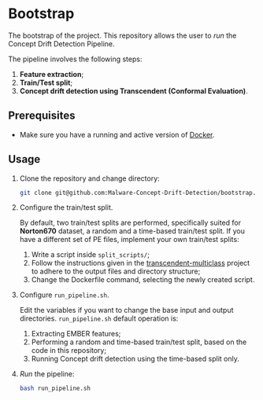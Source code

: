# Bootstrap

The bootstrap of the project.
This repository allows the user to *run* the Concept Drift Detection Pipeline.

The pipeline involves the following steps:

1. **Feature extraction**;
2. **Train/Test split**;
3. **Concept drift detection using Transcendent (Conformal Evaluation)**.

## Prerequisites
- Make sure you have a running and active version of [Docker](https://docs.docker.com/engine/install/).

## Usage
1. Clone the repository and change directory:

    ```bash
    git clone git@github.com:Malware-Concept-Drift-Detection/bootstrap.git && cd bootstrap
    ```
2. Configure the train/test split.
   
    By default, two train/test splits are performed, specifically suited for **Norton670** dataset, a random and a time-based train/test split.
    If you have a different set of PE files, implement your own train/test splits:
     1. Write a script inside `split_scripts/`;
     2. Follow the instructions given in the [transcendent-multiclass](https://github.com/Malware-Concept-Drift-Detection/transcendent-multiclass) project to adhere to the output files and directory structure;
     3. Change the Dockerfile command, selecting the newly created script.

4. Configure `run_pipeline.sh`.
   
   Edit the variables if you want to change the base input and output directories.
   `run_pipeline.sh` default operation is:
   1. Extracting EMBER features;
   2. Performing a random and time-based train/test split, based on the code in this repository;
   3. Running Concept drift detection using the time-based split only.
5. *Run* the pipeline:
   
   ```bash
   bash run_pipeline.sh
   ```
